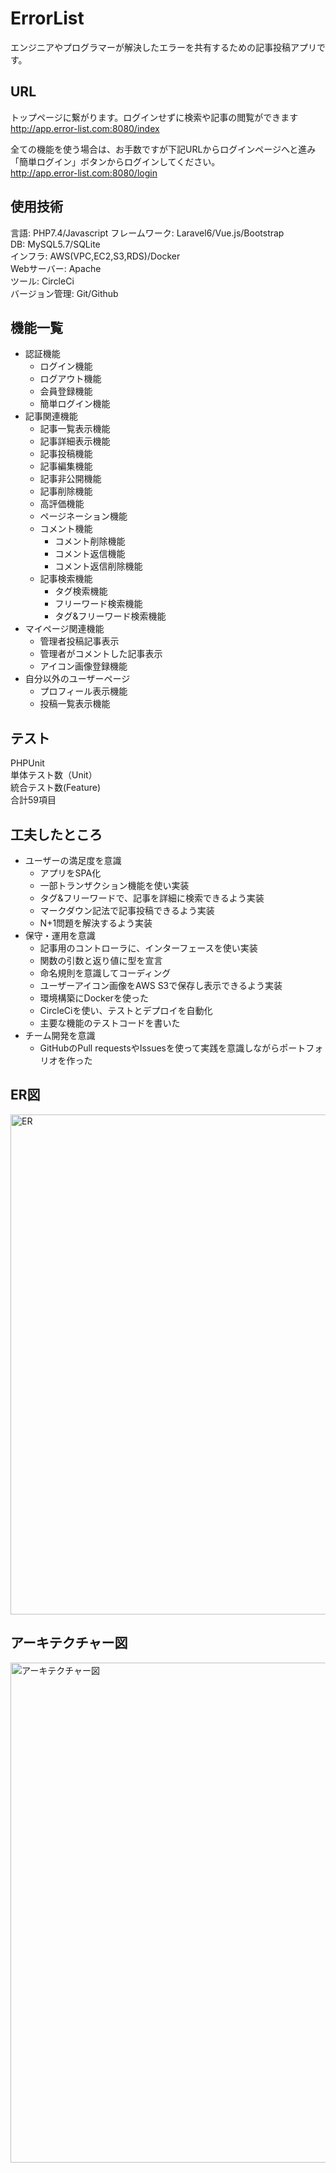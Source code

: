 # ErrorList
エンジニアやプログラマーが解決したエラーを共有するための記事投稿アプリです。 

## URL  
トップページに繋がります。ログインせずに検索や記事の閲覧ができます  
http://app.error-list.com:8080/index

全ての機能を使う場合は、お手数ですが下記URLからログインページへと進み「簡単ログイン」ボタンからログインしてください。  
http://app.error-list.com:8080/login

## 使用技術
言語: PHP7.4/Javascript 
フレームワーク: Laravel6/Vue.js/Bootstrap  
DB: MySQL5.7/SQLite  
インフラ: AWS(VPC,EC2,S3,RDS)/Docker  
Webサーバー: Apache  
ツール: CircleCi  
バージョン管理: Git/Github  
  
## 機能一覧
- 認証機能  
    - ログイン機能  
    - ログアウト機能  
    - 会員登録機能  
    - 簡単ログイン機能   
- 記事関連機能  
    - 記事一覧表示機能  
    - 記事詳細表示機能  
    - 記事投稿機能  
    - 記事編集機能  
    - 記事非公開機能  
    - 記事削除機能  
    - 高評価機能  
    - ページネーション機能  
    - コメント機能  
        - コメント削除機能  
        - コメント返信機能  
        - コメント返信削除機能  
    - 記事検索機能  
        - タグ検索機能  
        - フリーワード検索機能  
        - タグ&フリーワード検索機能  
- マイページ関連機能  
    - 管理者投稿記事表示  
    - 管理者がコメントした記事表示  
    - アイコン画像登録機能  
- 自分以外のユーザーページ  
    - プロフィール表示機能  
    - 投稿一覧表示機能  

## テスト  
PHPUnit  
単体テスト数（Unit）  
統合テスト数(Feature)  
合計59項目  

## 工夫したところ  
- ユーザーの満足度を意識  
    - アプリをSPA化  
    - 一部トランザクション機能を使い実装  
    - タグ&フリーワードで、記事を詳細に検索できるよう実装  
    - マークダウン記法で記事投稿できるよう実装 
    - N+1問題を解決するよう実装 
- 保守・運用を意識  
    - 記事用のコントローラに、インターフェースを使い実装
    - 関数の引数と返り値に型を宣言  
    - 命名規則を意識してコーディング
    - ユーザーアイコン画像をAWS S3で保存し表示できるよう実装 
    - 環境構築にDockerを使った  
    - CircleCiを使い、テストとデプロイを自動化  
    - 主要な機能のテストコードを書いた  
- チーム開発を意識  
    - GitHubのPull requestsやIssuesを使って実践を意識しながらポートフォリオを作った   
  
## ER図
<img width="800" height="800" alt="ER" src="https://user-images.githubusercontent.com/77386781/133092348-46ca5c0f-9a8b-4f54-94fc-6698d3825d25.png">  

## アーキテクチャー図
<img width="800" height="800" alt="アーキテクチャー図" src="https://user-images.githubusercontent.com/77386781/133259780-f48f991a-76ae-4165-b201-e430c5f9b58b.png">
